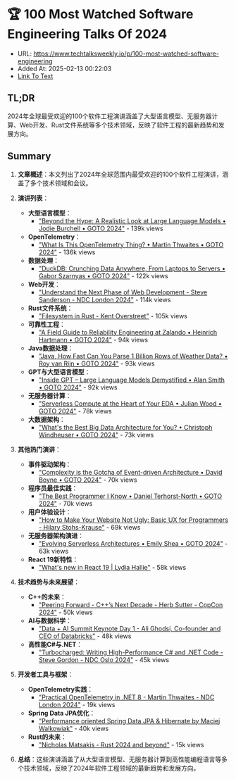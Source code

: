 # 🏆 100 Most Watched Software Engineering Talks Of 2024
- URL: https://www.techtalksweekly.io/p/100-most-watched-software-engineering
- Added At: 2025-02-13 00:22:03
- [Link To Text](2025-02-13-🏆-100-most-watched-software-engineering-talks-of-2024_raw.md)

## TL;DR
2024年全球最受欢迎的100个软件工程演讲涵盖了大型语言模型、无服务器计算、Web开发、Rust文件系统等多个技术领域，反映了软件工程的最新趋势和发展方向。

## Summary
1. **文章概述**：本文列出了2024年全球范围内最受欢迎的100个软件工程演讲，涵盖了多个技术领域和会议。

2. **演讲列表**：
   - **大型语言模型**：
     - ["Beyond the Hype: A Realistic Look at Large Language Models • Jodie Burchell • GOTO 2024"](https://youtube.com/watch?v=Pv0cfsastFs) - 139k views
   - **OpenTelemetry**：
     - ["What Is This OpenTelemetry Thing? • Martin Thwaites • GOTO 2024"](https://youtube.com/watch?v=jC1icupHlMs) - 136k views
   - **数据处理**：
     - ["DuckDB: Crunching Data Anywhere, From Laptops to Servers • Gabor Szarnyas • GOTO 2024"](https://youtube.com/watch?v=9Rdwh0rNaf0) - 122k views
   - **Web开发**：
     - ["Understand the Next Phase of Web Development - Steve Sanderson - NDC London 2024"](https://youtube.com/watch?v=p9taQkF24Fs) - 114k views
   - **Rust文件系统**：
     - ["Filesystem in Rust - Kent Overstreet"](https://youtube.com/watch?v=WiPp9YEBV0Q) - 105k views
   - **可靠性工程**：
     - ["A Field Guide to Reliability Engineering at Zalando • Heinrich Hartmann • GOTO 2024"](https://youtube.com/watch?v=VAgT7CY572U) - 94k views
   - **Java数据处理**：
     - ["Java, How Fast Can You Parse 1 Billion Rows of Weather Data? • Roy van Rijn • GOTO 2024"](https://youtube.com/watch?v=EFXxXFHpS0M) - 93k views
   - **GPT与大型语言模型**：
     - ["Inside GPT – Large Language Models Demystified • Alan Smith • GOTO 2024"](https://youtube.com/watch?v=MznD2DzlQCc) - 92k views
   - **无服务器计算**：
     - ["Serverless Compute at the Heart of Your EDA • Julian Wood • GOTO 2024"](https://youtube.com/watch?v=fxfjYD_5qUI) - 78k views
   - **大数据架构**：
     - ["What's the Best Big Data Architecture for You? • Christoph Windheuser • GOTO 2024"](https://youtube.com/watch?v=05csd82RQcQ) - 73k views

3. **其他热门演讲**：
   - **事件驱动架构**：
     - ["Complexity is the Gotcha of Event-driven Architecture • David Boyne • GOTO 2024"](https://youtube.com/watch?v=VLUvfIm9wnQ) - 70k views
   - **程序员最佳实践**：
     - ["The Best Programmer I Know • Daniel Terhorst-North • GOTO 2024"](https://youtube.com/watch?v=tgaKAF_eiOg) - 70k views
   - **用户体验设计**：
     - ["How to Make Your Website Not Ugly: Basic UX for Programmers - Hilary Stohs-Krause"](https://youtube.com/watch?v=Jf0cjocP8Wk) - 69k views
   - **无服务器架构演进**：
     - ["Evolving Serverless Architectures • Emily Shea • GOTO 2024"](https://youtube.com/watch?v=q3HtUfBLtQI) - 63k views
   - **React 19新特性**：
     - ["What's new in React 19 | Lydia Hallie"](https://youtube.com/watch?v=AJOGzVygGcY) - 58k views

4. **技术趋势与未来展望**：
   - **C++的未来**：
     - ["Peering Forward - C++’s Next Decade - Herb Sutter - CppCon 2024"](https://youtube.com/watch?v=FNi1-x4pojs) - 50k views
   - **AI与数据科学**：
     - ["Data + AI Summit Keynote Day 1 - Ali Ghodsi, Co-founder and CEO of Databricks"](https://youtube.com/watch?v=-6dt7eJ3cMs) - 48k views
   - **高性能C#与.NET**：
     - ["Turbocharged: Writing High-Performance C# and .NET Code - Steve Gordon - NDC Oslo 2024"](https://youtube.com/watch?v=2SXr48OYxbA) - 45k views

5. **开发者工具与框架**：
   - **OpenTelemetry实践**：
     - ["Practical OpenTelemetry in .NET 8 - Martin Thwaites - NDC London 2024"](https://youtube.com/watch?v=WzZI_IT6gYo) - 19k views
   - **Spring Data JPA优化**：
     - ["Performance oriented Spring Data JPA & Hibernate by Maciej Walkowiak"](https://youtube.com/watch?v=exqfB1WaqIw) - 40k views
   - **Rust的未来**：
     - ["Nicholas Matsakis - Rust 2024 and beyond"](https://youtube.com/watch?v=04gTQmLETFI) - 15k views

6. **总结**：这些演讲涵盖了从大型语言模型、无服务器计算到高性能编程语言等多个技术领域，反映了2024年软件工程领域的最新趋势和发展方向。
